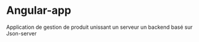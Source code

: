 # Angular-app
Application de gestion de produit unissant un serveur un backend basé sur Json-server
